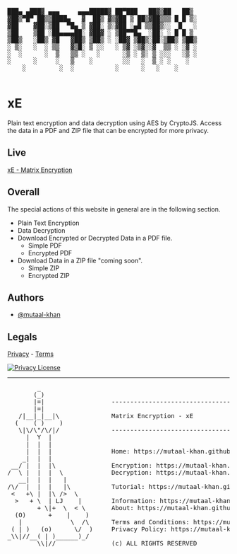 <pre>      
███▄ ▄███▓ ▄▄▄     ▄▄▄█████▓ ██▀███   ██▓▒██   ██▒
▓██▒▀█▀ ██▒▒████▄   ▓  ██▒ ▓▒▓██ ▒ ██▒▓██▒▒▒ █ █ ▒░
▓██    ▓██░▒██  ▀█▄ ▒ ▓██░ ▒░▓██ ░▄█ ▒▒██▒░░  █   ░
▒██    ▒██ ░██▄▄▄▄██░ ▓██▓ ░ ▒██▀▀█▄  ░██░ ░ █ █ ▒ 
▒██▒   ░██▒ ▓█   ▓██▒ ▒██▒ ░ ░██▓ ▒██▒░██░▒██▒ ▒██▒
░ ▒░   ░  ░ ▒▒   ▓▒█░ ▒ ░░   ░ ▒▓ ░▒▓░░▓  ▒▒ ░ ░▓ ░
░  ░      ░  ▒   ▒▒ ░   ░      ░▒ ░ ▒░ ▒ ░░░   ░▒ ░
░      ░     ░   ▒    ░        ░░   ░  ▒ ░ ░    ░  
    ░         ░  ░           ░      ░   ░    ░  
  </pre>
# xE

Plain text encryption and data decryption using AES by CryptoJS. Access the data in a PDF and ZIP file that can be encrypted for more privacy.



## Live

[xE - Matrix Encryption](https://www.mutaal-khan.github.io/xE)


## Overall
The special actions of this website in general are in the following section.
- Plain Text Encryption
- Data Decryption
- Download Encrypted or Decrypted Data in a PDF file.
    - Simple PDF
    - Encrypted PDF
- Download Data in a ZIP file "coming soon".
    - Simple ZIP
    - Encrypted ZIP
    
## Authors

- [@mutaal-khan](https://www.github.com/mutaal-khan)



## Legals

[Privacy](https://www.mutaal-khan.github.io/xE/pages/legals.html) - [Terms](https://www.mutaal-khan.github.io/xE/pages/legals.html) 

[![Privacy License](https://img.shields.io/badge/License-MIT-green.svg)](https://github.com/mutaal-khan/xE/)

-----
<pre>
        _
       (_)                              
       |=|                  ----------------------------------------------------------------
       |=|                         
   /|__|_|__|\              Matrix Encryption - xE
  (    ( )    )                    
   \|\/\"/\/|/              ----------------------------------------------------------------
     |  Y  |                       
     |  |  |                       
     |  |  |                Home: https://mutaal-khan.github.io/xE/     
    _|  |  |                       
 __/ |  |  |\               Encryption: https://mutaal-khan.github.io/xE/index.html
/  \ |  |  |  \             Decryption: https://mutaal-khan.github.io/xE/index.html
   __|  |  |   |                   
/\/  |  |  |   |\           Tutorial: https://mutaal-khan.github.io/xE/pages/tutorial.html
 <   +\ |  |\ />  \                   
  >   + \  | LJ    |        Information: https://mutaal-khan.github.io/xE/pages/Information.html
        + \|+  \  < \       About: https://mutaal-khan.github.io/xE/pages/about.html
  (O)      +    |    )             
   |             \  /\      Terms and Conditions: https://mutaal-khan.github.io/xE/pages/legals.html
 ( | )   (o)      \/  )     Privacy Policy: https://mutaal-khan.github.io/xE/pages/legals.html
_\\|//__( | )______)_/      
        \\|//               (c) ALL RIGHTS RESERVED
</pre>
